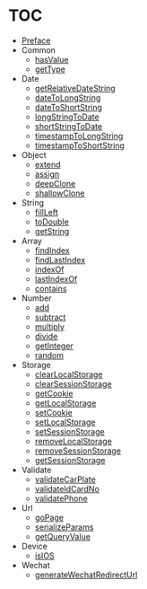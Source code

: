 # TOC

* [Preface](README.md)
* Common
  * [hasValue](./hasValue.md)
  * [getType](./getType.md)
* Date
  * [getRelativeDateString](./getRelativeDateString.md)
  * [dateToLongString](./dateToLongString.md)
  * [dateToShortString](./dateToShortString.md)
  * [longStringToDate](./longStringToDate.md)
  * [shortStringToDate](./shortStringToDate.md)
  * [timestampToLongString](./timestampToLongString.md)
  * [timestampToShortString](./timestampToShortString.md)
* Object
  * [extend](./extend.md)
  * [assign](./assign.md)
  * [deepClone](./deepClone.md)
  * [shallowClone](./shallowClone.md)
* String
  * [fillLeft](./fillLeft.md)
  * [toDouble](./toDouble.md)
  * [getString](./getString.md)
* Array
  * [findIndex](./findIndex.md)
  * [findLastIndex](./findLastIndex.md)
  * [indexOf](./indexOf.md)
  * [lastIndexOf](./lastIndexOf.md)
  * [contains](./contains.md)
* Number
  * [add](./add.md)
  * [subtract](./subtract.md)
  * [multiply](./multiply.md)
  * [divide](./divide.md)
  * [getInteger](./getInteger.md)
  * [random](./random.md)
* Storage
  * [clearLocalStorage](./clearLocalStorage.md)
  * [clearSessionStorage](./clearSessionStorage.md)
  * [getCookie](./getCookie.md)
  * [getLocalStorage](./getLocalStorage.md)
  * [setCookie](./setCookie.md)
  * [setLocalStorage](./setLocalStorage.md)
  * [setSessionStorage](./setSessionStorage.md)
  * [removeLocalStorage](./removeLocalStorage.md)
  * [removeSessionStorage](./removeSessionStorage.md)
  * [getSessionStorage](./getSessionStorage.md)
* Validate
  * [validateCarPlate](./validateCarPlate.md)
  * [validateIdCardNo](./validateIdCardNo.md)
  * [validatePhone](./validatePhone.md)
* Url
  * [goPage](./goPage.md)
  * [serializeParams](./serializeParams.md)
  * [getQueryValue](./getQueryValue.md)
* Device
  * [isIOS](./isIOS.md)
* Wechat
  * [generateWechatRedirectUrl](./generateWechatRedirectUrl.md)

